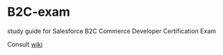 # B2C-exam
study guide for Salesforce B2C Commerce Developer Certification Exam

Consult [wiki](https://github.com/luciusBlueAcorn/B2C-exam/wiki)
